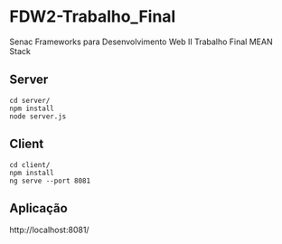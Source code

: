 # FDW2-Trabalho_Final
Senac Frameworks para Desenvolvimento Web II Trabalho Final MEAN Stack

## Server

```
cd server/
npm install
node server.js
```

## Client

```
cd client/
npm install
ng serve --port 8081
```

## Aplicação

http://localhost:8081/
